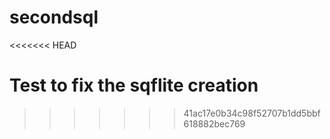 # secondsql
<<<<<<< HEAD

Test to fix the sqflite creation
=======
>>>>>>> 41ac17e0b34c98f52707b1dd5bbf618882bec769
